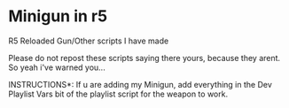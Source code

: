 # Minigun in r5
R5 Reloaded Gun/Other scripts I have made

Please do not repost these scripts saying there yours, because they arent. So yeah i've warned you...

INSTRUCTIONS*: If u are adding my Minigun, add everything in the Dev Playlist Vars bit of the playlist script for the weapon to work.
